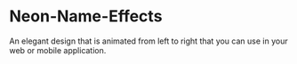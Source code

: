 # Neon-Name-Effects
An elegant design that is animated from left to right that you can use in your web or mobile application.

